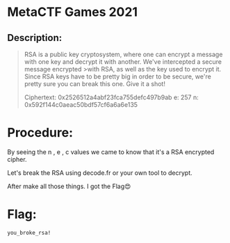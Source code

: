 # MetaCTF Games 2021

## Description:

>RSA is a public key cryptosystem, where one can encrypt a message with one key and decrypt it with another. We've intercepted a secure message encrypted >with RSA, as well as the key used to encrypt it. Since RSA keys have to be pretty big in order to be secure, we're pretty sure you can break this one. Give it a shot!
>
>Ciphertext: 0x2526512a4abf23fca755defc497b9ab e: 257 n: 0x592f144c0aeac50bdf57cf6a6a6e135

# Procedure:

By seeing the n , e , c values we came to know that it's a RSA encrypted cipher.

Let's break the RSA using decode.fr or your own tool to decrypt.

After make all those things. I got the Flag😍

# Flag:
```
you_broke_rsa!
```

